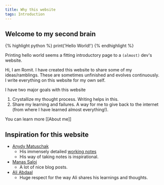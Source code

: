 ```yaml
---
title: Why this website
tags: Introduction
---
```


## Welcome to my second brain

{% highlight python %}
print('Hello World!')
{% endhighlight %}

Printing hello world seems a fitting introductory page to a `(almost)` dev's website.

Hi, I am Romit. I have created this website to share some of my ideas/ramblings. These are sometimes unfinished and evolves continuously. I write everything on this website for my own self.

I have two major goals with this website

1. Crystallize my thought process. Writing helps in this.
2. Share my learning and failures. A way for me to give back to the internet (from where I have learned almost everything!).

You can learn more [[About me]]

## Inspiration for this website

- [Anydy Matuschak](https://andymatuschak.org/)
  - His immensely detailed [working notes](https://notes.andymatuschak.org/About_these_notes)
  - His way of taking notes is inspirational.
- [Manas Saloi](https://manassaloi.com/)
  - A lot of nice blog posts.
- [Ali Abdaal](https://aliabdaal.com/)
  - Huge respect for the way Ali shares his learnings and thoughts.
